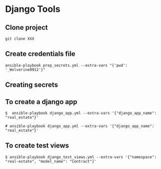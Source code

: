 # Django Tools

## Clone project
    git clone XXX

## Create credentials file

    ansible-playbook prep_secrets.yml --extra-vars "{'pwd': '_Wolverine0912'}"


## Creating secrets

## To create a django app
    $  ansible-playbook django_app.yml --extra-vars '{"django_app_name": "real_estate"}'
    
    # ansible-playbook django_app.yml --extra-vars '{"django_app_name": "real_estate"}'

## To create test views
    $ ansible-playbook django_test_views.yml --extra-vars '{"namespace": "real-estate", "model_name": "Contract"}'
